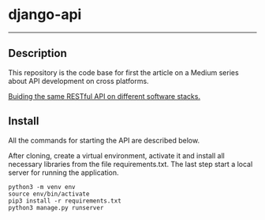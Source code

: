 # django-api
***
## Description
This repository is the code base for first the article on a Medium series about API development on cross platforms.


[Buiding the same RESTful API on different software stacks.](https://medium.com/me/stats/post/56a612c567b0?source=main_stats_page)

## Install
All the commands for starting the API are described below.

After cloning, create a virtual environment, activate it and install all necessary libraries from the file requirements.txt.
The last step  start a local server for running the application.

```
python3 -m venv env
source env/bin/activate
pip3 install -r requirements.txt
python3 manage.py runserver 
```


